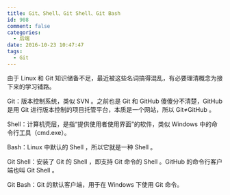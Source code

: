 ```yaml
---
title: Git、Shell、Git Shell、Git Bash
id: 908
comment: false
categories:
  - 后端
date: 2016-10-23 10:47:47
tags:
  - Git
---
```


由于 Linux 和 Git 知识储备不足，最近被这些名词搞得混乱，有必要理清概念为接下来的学习铺路。

Git：版本控制系统，类似 SVN 。之前也是 Git 和 GitHub 傻傻分不清楚，GitHub 是用 Git 进行版本控制的项目托管平台，本质是一个网站，所以 Git≠GitHub 。
<!--more-->

Shell：计算机壳层，是指“提供使用者使用界面”的软件，类似 Windows 中的命令行工具（cmd.exe）。

Bash：Linux 中默认的 Shell ，所以它就是一种 Shell 。

Git Shell：安装了 Git 的 Shell ，即支持 Git 命令的 Shell 。GitHub 的命令行客户端也叫 Git Shell 。

Git Bash：Git 的默认客户端，用于在 Windows 下使用 Git 命令。